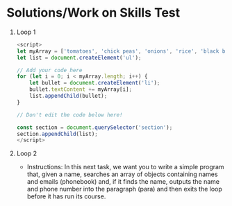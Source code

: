 # Solutions/Work on Skills Test


1. Loop 1

    ```javascript
    <script>
    let myArray = ['tomatoes', 'chick peas', 'onions', 'rice', 'black beans'];
    let list = document.createElement('ul');

    // Add your code here
    for (let i = 0; i < myArray.length; i++) {
        let bullet = document.createElement('li'); 
        bullet.textContent += myArray[i];
        list.appendChild(bullet); 
    }

    // Don't edit the code below here!

    const section = document.querySelector('section');
    section.appendChild(list);
    </script>
    ```

2. Loop 2

    - Instructions: In this next task, we want you to write a simple program that, given a name, searches an array of objects containing names and emails (phonebook) and, if it finds the name, outputs the name and phone number into the paragraph (para) and then exits the loop before it has run its course. 
